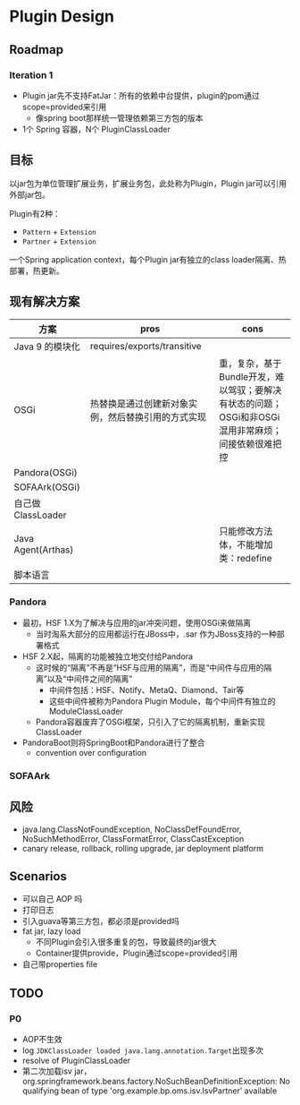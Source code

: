 # Plugin Design

## Roadmap

### Iteration 1

- Plugin jar先不支持FatJar：所有的依赖中台提供，plugin的pom通过scope=provided来引用
   - 像spring boot那样统一管理依赖第三方包的版本
- 1个 Spring 容器，N个 PluginClassLoader

## 目标

以jar包为单位管理扩展业务，扩展业务包，此处称为Plugin，Plugin jar可以引用外部jar包。

Plugin有2种：
- `Pattern` + `Extension`
- `Partner` + `Extension`

一个Spring application context，每个Plugin jar有独立的class loader隔离、热部署，热更新。

## 现有解决方案

| 方案               | pros                                               | cons                                                         |
| ------------------ | -------------------------------------------------- | ------------------------------------------------------------ |
| Java 9 的模块化    | requires/exports/transitive                        |                                                              |
| OSGi               | 热替换是通过创建新对象实例，然后替换引用的方式实现 | 重，复杂，基于Bundle开发，难以驾驭；要解决有状态的问题；OSGi和非OSGi混用非常麻烦；间接依赖很难把控 |
| Pandora(OSGi)      |                                                    |                                                              |
| SOFAArk(OSGi)      |                                                    |                                                              |
| 自己做ClassLoader  |                                                    |                                                              |
| Java Agent(Arthas) |                                                    | 只能修改方法体，不能增加类：redefine                         |
| 脚本语言           |                                                    |                                                              |

### Pandora

- 最初，HSF 1.X为了解决与应用的jar冲突问题，使用OSGi来做隔离
   - 当时淘系大部分的应用都运行在JBoss中，.sar 作为JBoss支持的一种部署格式
- HSF 2.X起，隔离的功能被独立地交付给Pandora
   - 这时候的“隔离”不再是“HSF与应用的隔离”，而是“中间件与应用的隔离”以及“中间件之间的隔离”
      - 中间件包括：HSF、Notify、MetaQ、Diamond、Tair等
      - 这些中间件被称为Pandora Plugin Module，每个中间件有独立的 ModuleClassLoader
   - Pandora容器废弃了OSGi框架，只引入了它的隔离机制，重新实现ClassLoader
- PandoraBoot则将SpringBoot和Pandora进行了整合
   - convention over configuration

### SOFAArk

## 风险

- java.lang.ClassNotFoundException, NoClassDefFoundError, NoSuchMethodError, ClassFormatError, ClassCastException
- canary release, rollback, rolling upgrade, jar deployment platform

## Scenarios

- 可以自己 AOP 吗
- 打印日志
- 引入guava等第三方包，都必须是provided吗
- fat jar, lazy load
   - 不同Plugin会引入很多重复的包，导致最终的jar很大
   - Container提供provide，Plugin通过scope=provided引用
- 自己带properties file

## TODO

### P0

- AOP不生效
- log `JDKClassLoader loaded java.lang.annotation.Target`出现多次
- resolve of PluginClassLoader
- 第二次加载isv jar，org.springframework.beans.factory.NoSuchBeanDefinitionException: No qualifying bean of type 'org.example.bp.oms.isv.IsvPartner' available

